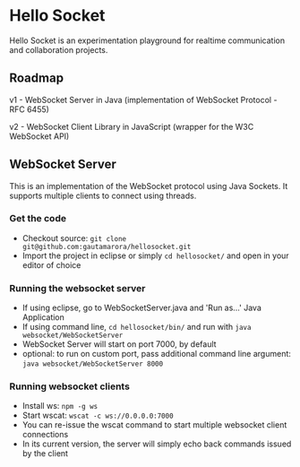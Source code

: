 # Hello Socket

Hello Socket is an experimentation playground for realtime communication and collaboration projects.

## Roadmap

v1 - WebSocket Server in Java (implementation of WebSocket Protocol - RFC 6455)

v2 - WebSocket Client Library in JavaScript (wrapper for the W3C WebSocket API)

## WebSocket Server

This is an implementation of the WebSocket protocol using Java Sockets. It supports multiple clients to connect using threads.

### Get the code
* Checkout source: `git clone git@github.com:gautamarora/hellosocket.git`
* Import the project in eclipse or simply `cd hellosocket/` and open in your editor of choice

### Running the websocket server
* If using eclipse, go to WebSocketServer.java and 'Run as…' Java Application
* If using command line, `cd hellosocket/bin/` and run with `java websocket/WebSocketServer`
* WebSocket Server will start on port 7000, by default
* optional: to run on custom port, pass additional command line argument: `java websocket/WebSocketServer 8000`


### Running websocket clients
* Install ws: `npm -g ws`
* Start wscat: `wscat -c ws://0.0.0.0:7000` 
* You can re-issue the wscat command to start multiple websocket client connections
* In its current version, the server will simply echo back commands issued by the client
